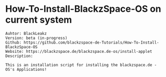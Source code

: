 # How-To-Install-BlackzSpace-OS on current system

```
Auhtor: BlackLeakz
Version: beta (in-progress)
Github: https://github.com/blackzspace-de-Tutorials/How-To-Install-BlackzSpace-OS
Website: https://blackzspace.de/blackzspace.de-os/install-applet
Description:

This is an installation script for installing the blackzspace.de - OS's Applications!
```


